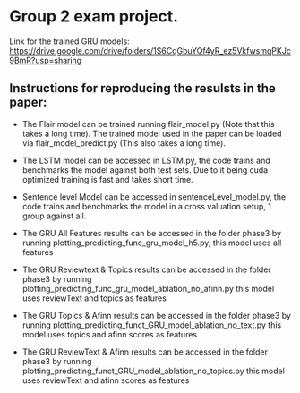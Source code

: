 # Group 2 exam project.

Link for the trained GRU models: https://drive.google.com/drive/folders/1S6CqGbuYQf4yR_ez5VkfwsmqPKJc9BmR?usp=sharing

## Instructions for reproducing the resulsts in the paper:

- The Flair model can be trained running flair_model.py (Note that this takes a long time). The trained model used in the paper can be loaded via flair_model_predict.py (This also takes a long time).

- The LSTM model can be accessed in LSTM.py, the code trains and benchmarks the model against both test sets. Due to it being cuda optimized training is fast and takes short time. 

- Sentence level Model can be accessed in sentenceLevel_model.py, the code trains and benchmarks the model in a cross valuation setup, 1 group against all. 

- The GRU All Features results can be accessed in the folder phase3 by running plotting_predicting_func_gru_model_h5.py, this model uses all features

- The GRU Reviewtext & Topics results can be accessed in the folder phase3 by running plotting_predicting_func_gru_model_ablation_no_afinn.py this model uses reviewText and topics as features

- The GRU Topics & Afinn results can be accessed in the folder phase3 by running  plotting_predicting_funct_GRU_model_ablation_no_text.py this model uses topics and afinn scores as features

- The GRU ReviewText & Afinn results can be accessed in the folder phase3 by running plotting_predicting_funct_GRU_model_ablation_no_topics.py this model uses reviewText and afinn scores as features

